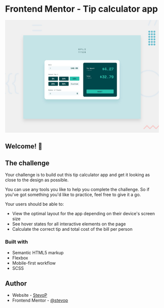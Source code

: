 # Frontend Mentor - Tip calculator app

![Design preview for the Tip calculator app coding challenge](./design/desktop-preview.jpg)

## Welcome! 👋

## The challenge

Your challenge is to build out this tip calculator app and get it looking as close to the design as possible.

You can use any tools you like to help you complete the challenge. So if you've got something you'd like to practice, feel free to give it a go.

Your users should be able to:

- View the optimal layout for the app depending on their device's screen size
- See hover states for all interactive elements on the page
- Calculate the correct tip and total cost of the bill per person

### Built with

- Semantic HTML5 markup
- Flexbox
- Mobile-first workflow
- SCSS

## Author

- Website - [StevoP](https://www.github.com/stevop)
- Frontend Mentor - [@stevop](https://www.frontendmentor.io/profile/stevop)
